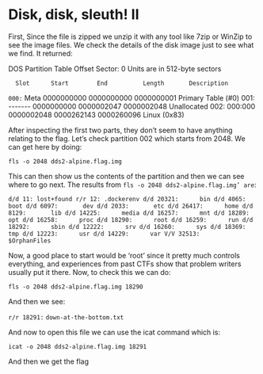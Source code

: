 # Disk, disk, sleuth! II

First, Since the file is zipped we unzip it with any tool like 7zip or WinZip to see the image files.
We check the details of the disk image just to see what we find. It returned:

DOS Partition Table
Offset Sector: 0
Units are in 512-byte sectors

      Slot      Start        End          Length       Description
`000:`  Meta      0000000000   0000000000   0000000001   Primary Table (#0)
001:  -------   0000000000   0000002047   0000002048   Unallocated
002:  000:000   0000002048   0000262143   0000260096   Linux (0x83)


After inspecting the first two parts, they don’t seem to have anything relating to the flag.
Let’s check partition 002 which starts from 2048. We can get here by doing:

`fls -o 2048 dds2-alpine.flag.img`

This can then show us the contents of the partition and then we can see where to go next.
The results from `fls -o 2048 dds2-alpine.flag.img’ are`:

`d/d 11: lost+found
r/r 12: .dockerenv
d/d 20321:      bin
d/d 4065:       boot
d/d 6097:       dev
d/d 2033:       etc
d/d 26417:      home
d/d 8129:       lib
d/d 14225:      media
d/d 16257:      mnt
d/d 18289:      opt
d/d 16258:      proc
d/d 18290:      root
d/d 16259:      run
d/d 18292:      sbin
d/d 12222:      srv
d/d 16260:      sys
d/d 18369:      tmp
d/d 12223:      usr
d/d 14229:      var
V/V 32513:      $OrphanFiles`

Now, a good place to start would be ‘root’ since it pretty much controls everything, and experiences from past CTFs show that problem writers usually put it there.
Now, to check this we can do:

`fls -o 2048 dds2-alpine.flag.img 18290`

And then we see:

`r/r 18291:`      `down-at-the-bottom.txt`

And now to open this file we can use the icat command which is:

`icat -o 2048 dds2-alpine.flag.img 18291`

And then we get the flag
